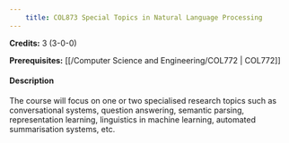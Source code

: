 ```yaml
---
    title: COL873 Special Topics in Natural Language Processing
---
```

**Credits:** 3 (3-0-0)



**Prerequisites:** [[/Computer Science and Engineering/COL772 | COL772]]

#### Description 
The course will focus on one or two specialised research topics such as conversational systems, question answering, semantic parsing, representation learning, linguistics in machine learning, automated summarisation systems, etc.